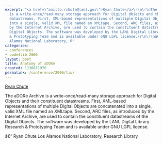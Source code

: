 ```yaml
---
excerpt: "<a href=\"mailto:rchute@lanl.gov\">Ryan Chute</a>\r\n\r\nThe aDORe Archive
  is a write-once/read-many storage approach for Digital Objects and their constituent
  datastreams. First, XML-based representations of multiple Digital Objects are concatenated
  into a single, valid XML file named an XMLtape. Second, ARC files, as introduced
  by the Internet Archive, are used to contain the constituent datastreams of the
  Digital Objects. The software was developed by the LANL Digital Library Research
  & Prototyping Team and is available under GNU LGPL license.\r\n\r\nâ€”\r\nRyan Chute\r\nLos
  Alamos National Laboratory, R"
categories:
- conferences
- code4lib 2006
layout: post
title: Anatomy of aDORe
created: 1136871976
permalink: /conference/2006/liu/
---
```

<a href="mailto:rchute@lanl.gov">Ryan Chute</a>

The aDORe Archive is a write-once/read-many storage approach for Digital Objects and their constituent datastreams. First, XML-based representations of multiple Digital Objects are concatenated into a single, valid XML file named an XMLtape. Second, ARC files, as introduced by the Internet Archive, are used to contain the constituent datastreams of the Digital Objects. The software was developed by the LANL Digital Library Research & Prototyping Team and is available under GNU LGPL license.

â€”
Ryan Chute
Los Alamos National Laboratory, Research Library
